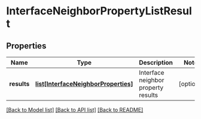 # InterfaceNeighborPropertyListResult

## Properties
Name | Type | Description | Notes
------------ | ------------- | ------------- | -------------
**results** | [**list[InterfaceNeighborProperties]**](InterfaceNeighborProperties.md) | Interface neighbor property results | [optional] 

[[Back to Model list]](../README.md#documentation-for-models) [[Back to API list]](../README.md#documentation-for-api-endpoints) [[Back to README]](../README.md)

